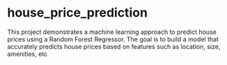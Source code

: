 # house_price_prediction
This project demonstrates a machine learning approach to predict house prices using a Random Forest Regressor. The goal is to build a model that accurately predicts house prices based on features such as location, size, amenities, etc
